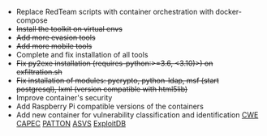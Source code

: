 * Replace RedTeam scripts with container orchestration with docker-compose
* ~~Install the toolkit on virtual envs~~
* ~~Add more evasion tools~~
* ~~Add more mobile tools~~
* Complete and fix installation of all tools
* ~~Fix py2exe installation (requires-python:>=3.6, <3.10)>) on exfiltration.sh~~
* ~~Fix installation of modules: pycrypto, python-ldap, msf (start postgresql), lxml (version compatible with html5lib)~~
* Improve container's security
* Add Raspberry Pi compatible versions of the containers
* Add new container for vulnerability classification and identification [CWE](https://cwe.mitre.org/data/downloads.html) [CAPEC](https://capec.mitre.org/data/index.html) [PATTON](https://github.com/BBVA/patton) [ASVS](https://github.com/Santandersecurityresearch/asvs) [ExploitDB](https://github.com/offensive-security/exploitdb)
